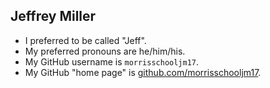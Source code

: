 ## Jeffrey Miller

* I preferred to be called "Jeff".
* My preferred pronouns are he/him/his.
* My GitHub username is `morrisschooljm17`.
* My GitHub "home page" is [github.com/morrisschooljm17](https://github.com/morrisschooljm17/).